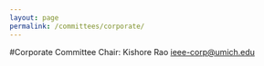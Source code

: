 ```yaml
---
layout: page
permalink: /committees/corporate/
---
```


#Corporate Committee
Chair: Kishore Rao [ieee-corp@umich.edu](mailto:ieee-corp@umich.edu)
